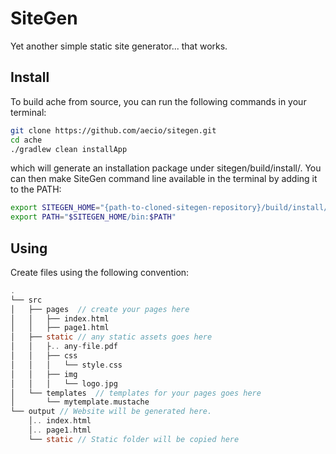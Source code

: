 # SiteGen

Yet another simple static site generator... that works.

## Install

To build ache from source, you can run the following commands in your terminal:

```bash
git clone https://github.com/aecio/sitegen.git
cd ache
./gradlew clean installApp
```

which will generate an installation package under sitegen/build/install/. You can then make SiteGen command line available in the terminal by adding it to the PATH:

```bash
export SITEGEN_HOME="{path-to-cloned-sitegen-repository}/build/install/sitegen"
export PATH="$SITEGEN_HOME/bin:$PATH"
```

## Using

Create files using the following convention:

```c
.
└── src
│   ├── pages  // create your pages here
│   │   ├── index.html
│   │   ├── page1.html
│   ├── static // any static assets goes here
│   │   ├.. any-file.pdf
│   │   ├── css
│   │   │   └── style.css
│   │   ├── img
│   │   │   └── logo.jpg
│   └── templates  // templates for your pages goes here
│       └── mytemplate.mustache
└── output // Website will be generated here.
    │.. index.html
    │.. page1.html
    └── static // Static folder will be copied here
```
